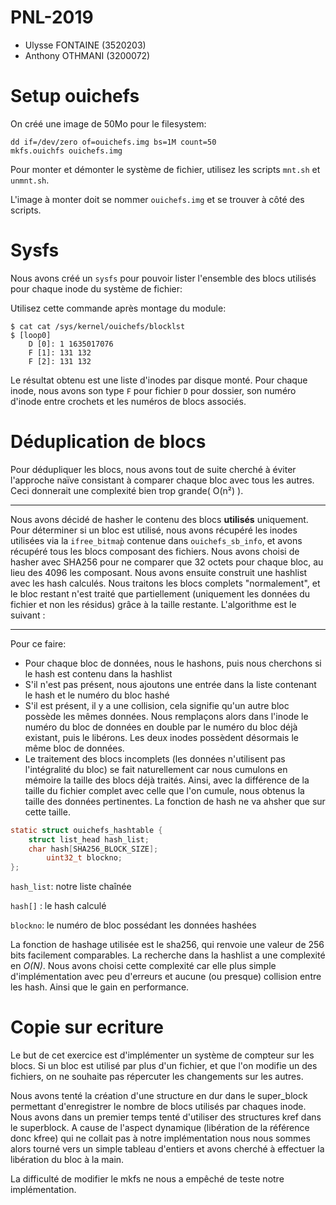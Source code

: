 # PNL-2019

* Ulysse FONTAINE (3520203)
* Anthony OTHMANI (3200072)

# Setup ouichefs

On créé une image de 50Mo pour le filesystem:

```
dd if=/dev/zero of=ouichefs.img bs=1M count=50
mkfs.ouichfs ouichefs.img
```

Pour monter et démonter le système de fichier, utilisez les scripts `mnt.sh` et
`unmnt.sh`.

L'image à monter doit se nommer `ouichefs.img` et se trouver à côté des scripts.

# Sysfs

Nous avons créé un `sysfs` pour pouvoir lister l'ensemble des blocs utilisés pour
chaque inode du système de fichier:

Utilisez cette commande après montage du module:

```
$ cat cat /sys/kernel/ouichefs/blocklst
$ [loop0]
	D [0]: 1 1635017076
	F [1]: 131 132
	F [2]: 131 132

```

Le résultat obtenu est une liste d'inodes par disque monté.
Pour chaque inode, nous avons son type `F` pour fichier `D` pour dossier,
son numéro d'inode entre crochets et les numéros de blocs associés.

# Déduplication de blocs

Pour dédupliquer les blocs, nous avons tout de suite cherché à éviter l'approche naïve consistant à comparer chaque bloc avec tous les autres. Ceci donnerait une complexité bien trop grande( O(n²) ).


****************
Nous avons décidé de hasher le contenu des blocs **utilisés** uniquement. Pour déterminer si un bloc est utilisé, nous avons récupéré les inodes utilisées via la `ifree_bitmap̀` contenue dans `ouichefs_sb_info`, et avons récupéré tous les blocs composant des fichiers. Nous avons choisi de hasher avec SHA256 pour ne comparer que 32 octets pour chaque bloc, au lieu des 4096 les composant. Nous avons ensuite construit une hashlist avec les hash calculés. Nous traitons les blocs complets "normalement", et le bloc restant n'est traité que partiellement (uniquement les données du fichier et non les résidus) grâce à la taille restante. L'algorithme est le suivant :
**************


Pour ce faire:

* Pour chaque bloc de données, nous le hashons, puis nous cherchons si le hash est contenu dans la hashlist
* S'il n'est pas présent, nous ajoutons une entrée dans la liste contenant le hash et le numéro du bloc hashé
* S'il est présent, il y a une collision, cela signifie qu'un autre bloc possède les mêmes données. Nous remplaçons alors dans l'inode le numéro du bloc de données en double par le numéro du bloc déjà existant, puis le libérons. Les deux inodes possèdent désormais le même bloc de données.
* Le traitement des blocs incomplets (les données n'utilisent pas l'intégralité du bloc) se fait naturellement car nous cumulons en mémoire la taille des blocs déjà traités. Ainsi, avec la différence de la taille du fichier complet avec celle que l'on cumule, nous obtenus la taille des données pertinentes. La fonction de hash ne va ahsher que sur cette taille.

```c
static struct ouichefs_hashtable {
	struct list_head hash_list;
	char hash[SHA256_BLOCK_SIZE];
        uint32_t blockno;
};
```

`hash_list`: notre liste chaînée

`hash[]` : le hash calculé

`blockno`: le numéro de bloc possédant les données hashées


La fonction de hashage utilisée est le sha256, qui renvoie une valeur de 256 bits facilement comparables.
La recherche dans la hashlist a une complexité en *O(N)*. Nous avons choisi cette complexité car elle plus simple d'implémentation avec peu d'erreurs et aucune (ou presque) collision entre les hash. Ainsi que le gain en performance.


# Copie sur ecriture

Le but de cet exercice est d'implémenter un système de compteur sur les blocs. Si un bloc est utilisé par plus d'un fichier, et que l'on modifie un des fichiers, on ne souhaite pas répercuter les changements sur les autres.

Nous avons tenté la création d'une structure en dur dans le super_block permettant d'enregistrer le nombre de blocs utilisés par chaques inode.
Nous avons dans un premier temps tenté d'utiliser des structures kref dans le superblock. A cause de l'aspect dynamique (libération de la référence donc kfree) qui ne collait pas à notre implémentation nous nous sommes alors tourné vers un simple tableau d'entiers et avons cherché à effectuer la libération du bloc à la main.


La difficulté de modifier le mkfs ne nous a empêché de teste notre implémentation.
